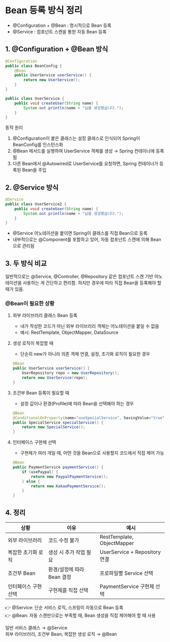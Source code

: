 # Bean 등록 방식 정리
- @Configuration + @Bean : 명시적으로 Bean 등록
- @Service : 컴포넌트 스캔을 통한 자동 Bean 등록

## 1. @Configuration + @Bean 방식

~~~java
@Configuration
public class BeanConfig {
    @Bean
    public UserService userService() {
        return new UserService();
    }
}
~~~
~~~java
public class UserService {
    public void createUser(String name) {
        System.out.println(name + "님을 생성했습니다.");
    }
}
~~~

동작 원리  
1. @Configuration이 붙은 클래스는 설정 클래스로 인식되어 Spring이 BeanConfig를 인스턴스화 
2. @Bean 메서드를 실행하여 UserService 객체를 생성 → Spring 컨테이너에 등록됨
3. 다른 Bean에서 @Autowired로 UserService를 요청하면, Spring 컨테이너가 등록된 Bean을 주입

## 2. @Service 방식

~~~java
@Service
public class UserService2 {
    public void createUser(String name) {
        System.out.println(name + "님을 생성했습니다.");
    }
}
~~~
- @Service 어노테이션을 붙이면 Spring이 클래스를 직접 Bean으로 등록 
- 내부적으로는 @Component를 포함하고 있어, 자동 컴포넌트 스캔에 의해 Bean으로 관리됨

## 3. 두 방식 비교
일반적으로는 @Service, @Controller, @Repository 같은 컴포넌트 스캔 기반 어노테이션을 사용하는 게 간단하고 편리함.
하지만 경우에 따라 직접 Bean을 등록해야 할 때가 있음.

### @Bean이 필요한 상황
1. 외부 라이브러리 클래스 Bean 등록 
   - 내가 작성한 코드가 아닌 외부 라이브러리 객체는 어노테이션을 붙일 수 없음
   - 예시: RestTemplate, ObjectMapper, DataSource

2. 생성 로직이 복잡할 때
   - 단순히 new가 아니라 의존 객체 연결, 설정, 초기화 로직이 필요한 경우
    ~~~ java
    @Bean
    public UserService userService() {
        UserRepository repo = new UserRepository();
        return new UserService(repo);
    }
    ~~~

3. 조건부 Bean 등록이 필요할 때
   - 설정 값이나 환경(Profile)에 따라 Bean을 선택해야 하는 경우
    ~~~ java
    @Bean
    @ConditionalOnProperty(name="useSpecialService", havingValue="true")
    public SpecialService specialService() {
        return new SpecialService();
    }
    ~~~

4. 인터페이스 구현체 선택
   - 구현체가 여러 개일 때, 어떤 것을 Bean으로 사용할지 코드에서 직접 제어 가능
    ~~~ java
    @Bean
    public PaymentService paymentService() {
        if (usePaypal) {
            return new PaypalPaymentService();
        } else {
            return new KakaoPaymentService();
        }
    }
    ~~~

## 4. 정리
| 상황               | 이유                     | 예시                         |
|--------------------|--------------------------|------------------------------|
| 외부 라이브러리    | 코드 수정 불가           | RestTemplate, ObjectMapper   |
| 복잡한 초기화 로직 | 생성 시 추가 작업 필요   | UserService + Repository 연결 |
| 조건부 Bean        | 환경/설정에 따라 Bean 결정 | 프로파일별 Service 선택      |
| 인터페이스 구현 선택 | 구현체를 직접 선택       | PaymentService 구현체 선택    |


👉 @Service: 단순 서비스 로직, 스프링이 자동으로 Bean 등록  
👉 @Bean: 자동 스캔만으로는 부족할 때, Bean 생성을 직접 제어해야 할 때 사용

일반 서비스 클래스 → @Service  
외부 라이브러리, 조건부 Bean, 복잡한 생성 로직 → @Bean